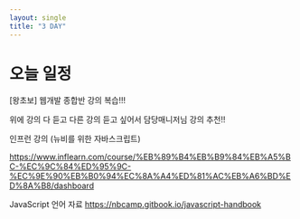 ```yaml
---
layout: single
title: "3 DAY"
---
```



# 오늘 일정
[왕초보] 웹개발 종합반 강의 복습!!!

위에 강의 다 듣고 다른 강의 듣고 싶어서 담당매니저님 강의 추천!! 

인프런 강의 (뉴비를 위한 자바스크립트) 

https://www.inflearn.com/course/%EB%89%B4%EB%B9%84%EB%A5%BC-%EC%9C%84%ED%95%9C-%EC%9E%90%EB%B0%94%EC%8A%A4%ED%81%AC%EB%A6%BD%ED%8A%B8/dashboard

JavaScript 언어 자료 
https://nbcamp.gitbook.io/javascript-handbook

